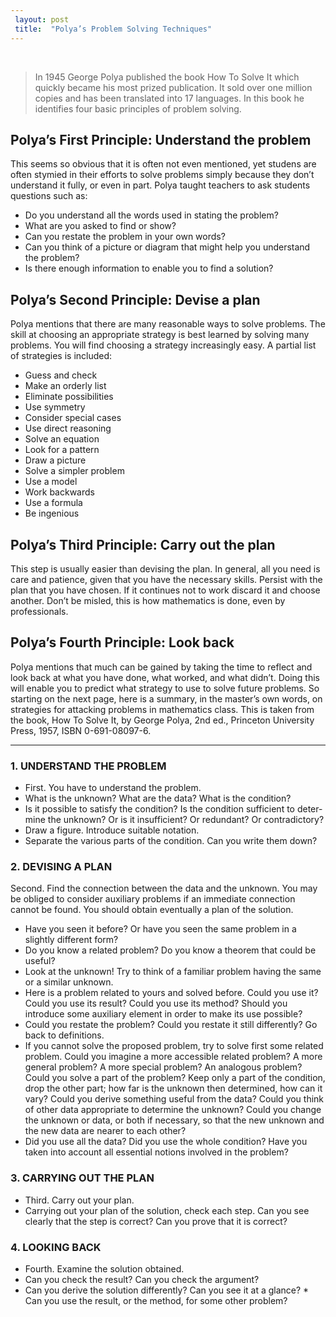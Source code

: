 ```yaml
---
 layout: post
 title:  "Polya’s Problem Solving Techniques"
---
```


<br>

> In 1945 George Polya published the book How To Solve It which quickly became his most prized publication. It sold over one million copies and has been translated into 17 languages. In this book he identifies four basic principles of problem solving.


## Polya’s First Principle: Understand the problem
This seems so obvious that it is often not even mentioned, yet studens are often stymied in their efforts to solve problems simply because they don’t understand it fully, or even in part. Polya taught teachers to ask students questions such as:
* Do you understand all the words used in stating the problem?
* What are you asked to find or show?
* Can you restate the problem in your own words?
* Can you think of a picture or diagram that might help you understand the problem?
* Is there enough information to enable you to find a solution?

## Polya’s Second Principle: Devise a plan
Polya mentions that there are many reasonable ways to solve problems. The skill at choosing an appropriate strategy is best learned by solving many problems. You will find choosing a strategy increasingly easy. A partial list of strategies is included:
* Guess and check
* Make an orderly list
* Eliminate possibilities
* Use symmetry
* Consider special cases
* Use direct reasoning
* Solve an equation
* Look for a pattern
* Draw a picture
* Solve a simpler problem
* Use a model
* Work backwards
* Use a formula
* Be ingenious

## Polya’s Third Principle: Carry out the plan
This step is usually easier than devising the plan. In general, all you need is care and patience, given that you have the necessary skills. Persist with the plan that you have chosen. If it continues not to work discard it and choose another. Don’t be misled, this is how mathematics is done, even by professionals.

## Polya’s Fourth Principle: Look back
Polya mentions that much can be gained by taking the time to reflect and look back at what you have done, what worked, and what didn’t. Doing this will enable you to predict what strategy to use to solve future problems.
So starting on the next page, here is a summary, in the master’s own words, on strategies for attacking problems in mathematics class. This is taken from the book, How To Solve It, by George Polya, 2nd ed., Princeton University Press, 1957, ISBN 0-691-08097-6.

---

### 1. UNDERSTAND THE PROBLEM
* First. You have to understand the problem.
* What is the unknown? What are the data? What is the condition?
* Is it possible to satisfy the condition? Is the condition sufficient to deter- mine the unknown? Or is it insufficient? Or redundant? Or contradictory?
* Draw a figure. Introduce suitable notation.
* Separate the various parts of the condition. Can you write them down?

### 2. DEVISING A PLAN
Second. Find the connection between the data and the unknown. You may be obliged to consider auxiliary problems if an immediate connection cannot be found. You should obtain eventually a plan of the solution.
* Have you seen it before? Or have you seen the same problem in a slightly different form?
* Do you know a related problem? Do you know a theorem that could be useful?
* Look at the unknown! Try to think of a familiar problem having the same or a similar unknown.
* Here is a problem related to yours and solved before. Could you use it? Could you use its result? Could you use its method? Should you introduce some auxiliary element in order to make its use possible?
* Could you restate the problem? Could you restate it still differently? Go back to definitions.
* If you cannot solve the proposed problem, try to solve first some related problem. Could you imagine a more accessible related problem? A more general problem? A more special problem? An analogous problem? Could you solve a part of the problem? Keep only a part of the condition, drop the other part; how far is the unknown then determined, how can it vary? Could you derive something useful from the data? Could you think of other data appropriate to determine the unknown? Could you change the unknown or data, or both if necessary, so that the new unknown and the new data are nearer to each other?
* Did you use all the data? Did you use the whole condition? Have you taken into account all essential notions involved in the problem?

### 3. CARRYING OUT THE PLAN
* Third. Carry out your plan.
* Carrying out your plan of the solution, check each step. Can you see clearly that the step is correct? Can you prove that it is correct?

### 4. LOOKING BACK
* Fourth. Examine the solution obtained.
* Can you check the result? Can you check the argument?
* Can you derive the solution differently? Can you see it at a glance? * Can you use the result, or the method, for some other problem?
